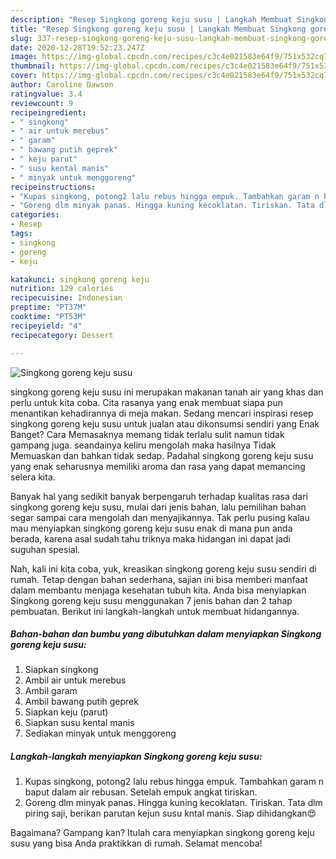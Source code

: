 ```yaml
---
description: "Resep Singkong goreng keju susu | Langkah Membuat Singkong goreng keju susu Yang Sedap"
title: "Resep Singkong goreng keju susu | Langkah Membuat Singkong goreng keju susu Yang Sedap"
slug: 337-resep-singkong-goreng-keju-susu-langkah-membuat-singkong-goreng-keju-susu-yang-sedap
date: 2020-12-28T19:52:23.247Z
image: https://img-global.cpcdn.com/recipes/c3c4e021583e64f9/751x532cq70/singkong-goreng-keju-susu-foto-resep-utama.jpg
thumbnail: https://img-global.cpcdn.com/recipes/c3c4e021583e64f9/751x532cq70/singkong-goreng-keju-susu-foto-resep-utama.jpg
cover: https://img-global.cpcdn.com/recipes/c3c4e021583e64f9/751x532cq70/singkong-goreng-keju-susu-foto-resep-utama.jpg
author: Caroline Dawson
ratingvalue: 3.4
reviewcount: 9
recipeingredient:
- " singkong"
- " air untuk merebus"
- " garam"
- " bawang putih geprek"
- " keju parut"
- " susu kental manis"
- " minyak untuk menggoreng"
recipeinstructions:
- "Kupas singkong, potong2 lalu rebus hingga empuk. Tambahkan garam n baput dalam air rebusan. Setelah empuk angkat tiriskan."
- "Goreng dlm minyak panas. Hingga kuning kecoklatan. Tiriskan. Tata dlm piring saji, berikan parutan kejun susu kntal manis. Siap dihidangkan😍"
categories:
- Resep
tags:
- singkong
- goreng
- keju

katakunci: singkong goreng keju 
nutrition: 129 calories
recipecuisine: Indonesian
preptime: "PT37M"
cooktime: "PT53M"
recipeyield: "4"
recipecategory: Dessert

---
```



![Singkong goreng keju susu](https://img-global.cpcdn.com/recipes/c3c4e021583e64f9/751x532cq70/singkong-goreng-keju-susu-foto-resep-utama.jpg)


singkong goreng keju susu ini merupakan makanan tanah air yang khas dan perlu untuk kita coba. Cita rasanya yang enak membuat siapa pun menantikan kehadirannya di meja makan.
Sedang mencari inspirasi resep singkong goreng keju susu untuk jualan atau dikonsumsi sendiri yang Enak Banget? Cara Memasaknya memang tidak terlalu sulit namun tidak gampang juga. seandainya keliru mengolah maka hasilnya Tidak Memuaskan dan bahkan tidak sedap. Padahal singkong goreng keju susu yang enak seharusnya memiliki aroma dan rasa yang dapat memancing selera kita.



Banyak hal yang sedikit banyak berpengaruh terhadap kualitas rasa dari singkong goreng keju susu, mulai dari jenis bahan, lalu pemilihan bahan segar sampai cara mengolah dan menyajikannya. Tak perlu pusing kalau mau menyiapkan singkong goreng keju susu enak di mana pun anda berada, karena asal sudah tahu triknya maka hidangan ini dapat jadi suguhan spesial.


Nah, kali ini kita coba, yuk, kreasikan singkong goreng keju susu sendiri di rumah. Tetap dengan bahan sederhana, sajian ini bisa memberi manfaat dalam membantu menjaga kesehatan tubuh kita. Anda bisa menyiapkan Singkong goreng keju susu menggunakan 7 jenis bahan dan 2 tahap pembuatan. Berikut ini langkah-langkah untuk membuat hidangannya.

<!--inarticleads1-->

##### Bahan-bahan dan bumbu yang dibutuhkan dalam menyiapkan Singkong goreng keju susu:

1. Siapkan  singkong
1. Ambil  air untuk merebus
1. Ambil  garam
1. Ambil  bawang putih geprek
1. Siapkan  keju (parut)
1. Siapkan  susu kental manis
1. Sediakan  minyak untuk menggoreng




<!--inarticleads2-->

##### Langkah-langkah menyiapkan Singkong goreng keju susu:

1. Kupas singkong, potong2 lalu rebus hingga empuk. Tambahkan garam n baput dalam air rebusan. Setelah empuk angkat tiriskan.
1. Goreng dlm minyak panas. Hingga kuning kecoklatan. Tiriskan. Tata dlm piring saji, berikan parutan kejun susu kntal manis. Siap dihidangkan😍




Bagaimana? Gampang kan? Itulah cara menyiapkan singkong goreng keju susu yang bisa Anda praktikkan di rumah. Selamat mencoba!
